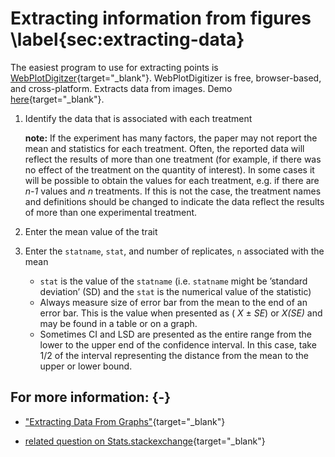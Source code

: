 #  Extracting information from figures \label{sec:extracting-data}

The easiest program to use for extracting points is [WebPlotDigitzer](https://automeris.io/WebPlotDigitizer/){target="_blank"}. WebPlotDigitizer is free, browser-based, and cross-platform. Extracts data from images. Demo [here](http://blog.plot.ly/post/70293893434/automatically-grab-data-from-an-image-with){target="_blank"}.

1.  Identify the data that is associated with each treatment

    **note:** If the experiment has many factors, the paper may not report the mean and statistics for each treatment. Often, the reported data will reflect the results of more than one treatment (for example, if there was no effect of the treatment on the quantity of interest). In some cases it will be possible to obtain the values for each treatment, e.g. if there are _n-1_ values and _n_ treatments. If this is not the case, the treatment names and definitions should be changed to indicate the data reflect the results of more than one experimental treatment.

2.  Enter the mean value of the trait

3.  Enter the `statname`, `stat`, and number of replicates, `n` associated with the mean
    *  `stat` is the value of the `statname` (i.e. `statname` might be ’standard deviation’ (SD) and the `stat` is the numerical value of the statistic)
    *  Always measure size of error bar from the mean to the end of an error bar. This is the value when presented as ( _X_ ± _SE_) or _X(SE)_ and may be found in a table or on a graph.
    *  Sometimes CI and LSD are presented as the entire range from the lower to the upper end of the confidence interval. In this case, take 1/2 of the interval representing the distance from the mean to the upper or lower bound.

## For more information: {-}

* ["Extracting Data From Graphs"](https://www.authorea.com/users/5574/articles/31666/_show_article){target="_blank"}

* [related question on Stats.stackexchange](http://stats.stackexchange.com/a/14440/1381){target="_blank"}
